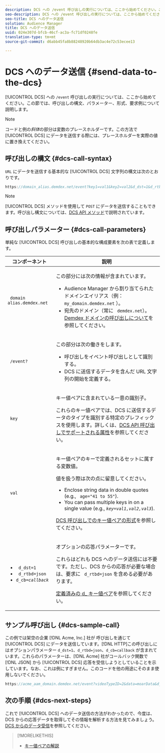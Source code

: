 ```yaml
---
description: DCS への /event 呼び出しの実行については、ここから始めてください。この節では、呼び出しの構文、パラメーター、形式、要求例について説明します。
seo-description: DCS への /event 呼び出しの実行については、ここから始めてください。この節では、呼び出しの構文、パラメーター、形式、要求例について説明します。
seo-title: DCS へのデータ送信
solution: Audience Manager
title: DCS へのデータ送信
uuid: 024e307d-bfcb-46cf-ac3a-fc71df0248fe
translation-type: tm+mt
source-git-commit: d6abb45fa8b88248920b64db3ac4e72c53ecee13

---
```



# DCS へのデータ送信 {#send-data-to-the-dcs}

[!UICONTROL DCS] への `/event` 呼び出しの実行については、ここから始めてください。この節では、呼び出しの構文、パラメーター、形式、要求例について説明します。

>[!NOTE]
>
>コードと例の&#x200B;*斜体*&#x200B;の部分は変数のプレースホルダーです。この方法で [!UICONTROL DCS] にデータを送信する際には、プレースホルダーを実際の値に置き換えてください。

## 呼び出しの構文 {#dcs-call-syntax}

`URL` にデータを送信する基本的な [!UICONTROL DCS] 文字列の構文は次のとおりです。

```js
https://domain_alias.demdex.net/event?key1=val1&key2=val2&d_dst=1&d_rtbd=json&d_cb=callback
```

>[!NOTE]
>
>[!UICONTROL DCS] メソッドを使用して `POST` にデータを送信することもできます。呼び出し構文については、[DCS API メソッド](../../../api/dcs-intro/dcs-api-reference/dcs-api-methods.md)で説明されています。

## 呼び出しパラメーター {#dcs-call-parameters}

単純な [!UICONTROL DCS] 呼び出しの基本的な構成要素を次の表で定義します。

<table id="table_5F6A5B324EB848168543386516FBF384"> 
 <thead> 
  <tr> 
   <th colname="col1" class="entry"> コンポーネント </th> 
   <th colname="col2" class="entry"> 説明 </th> 
  </tr> 
 </thead>
 <tbody> 
  <tr> 
   <td colname="col1"> <p> <code> domain alias.demdex.net</code> </p> </td> 
   <td colname="col2"> <p>この部分には次の情報が含まれています。 </p> <p> 
     <ul id="ul_3EDA9C7BA6794D06BCB07A75A9BD2372"> 
      <li id="li_74624CA78D6F4536A8164AE1FA1DECB9"><span class="keyword"> Audience Manager</span> から割り当てられたドメインエイリアス（例：<code> my_domain.demdex.net</code> ）。 </li> 
      <li id="li_08ABE91CA247403AA480B3FB4BEF83BA">宛先のドメイン（常に <code> demdex.net</code>）。<a href="../../../reference/demdex-calls.md">Demdex ドメインの呼び出しについて</a>を参照してください。 </li> 
     </ul> </p> </td> 
  </tr> 
  <tr> 
   <td colname="col1"> <p> <code> /event?</code> </p> </td> 
   <td colname="col2"> <p>この部分は次の働きをします。 </p> <p> 
     <ul id="ul_6332444A305A4F12A7CBE471CA508516"> 
      <li id="li_1C5C111B2B0E4621B3FC0C20D6516041">呼び出しをイベント呼び出しとして識別する。 </li> 
      <li id="li_DBCE9B1C70604A629ECD7AC0A9052198"><span class="wintitle">DCS</span> に送信するデータを含んだ URL 文字列の開始を定義する。 </li> 
     </ul> </p> </td> 
  </tr> 
  <tr> 
   <td colname="col1"> <p> <code> key</code> </p> </td> 
   <td colname="col2"> <p>キー値ペアに含まれている一意の識別子。 </p> <p>これらのキー値ペアでは、<span class="wintitle">DCS</span> に送信するデータのタイプを識別する特定のプレフィックスを使用します。詳しくは、<a href="../../../api/dcs-intro/dcs-api-reference/dcs-keys.md">DCS API 呼び出しでサポートされる属性</a>を参照してください。 </p> </td> 
  </tr> 
  <tr> 
   <td colname="col1"> <p> <code> val</code> </p> </td> 
   <td colname="col2"> <p>キー値ペアのキーで定義されるセットに属する変数値。 </p> <p>値を扱う際は次の点に留意してください。 </p> <p> 
     <ul id="ul_624DC78759F74AD8920220058E54E083"> 
      <li id="li_091E5B4820EC4A93B775433E428E74AB">Enclose string data in double quotes (e.g., <code> age="41 to 55"</code>). </li> 
      <li id="li_C558E3BA6EE34413BBBB962D4CD0D10E">You can pass multiple keys in on a single value (e.g., <i><code>key</i>=<i>val1,val2,val3</i></code></i>). </li> 
     </ul> </p> <p><a href="../../../api/dcs-intro/dcs-api-reference/dcs-key-format.md">DCS 呼び出しでのキー値ペアの形式</a>を参照してください。 </p> </td>
  </tr> 
  <tr> 
   <td colname="col1"> <p> 
     <ul id="ul_36E2C1A0538D4D2C94DFC1335720A524"> 
      <li id="li_8902EED431CE4F0189A94868FA52DB1F"> <code> d_dst=1</code> </li> 
      <li id="li_4B6B29499D444E31808DE0A9AA0442D0"> <code> d_rtbd=json</code> </li> 
      <li id="li_3430CD0438604B83BE6437E6EC480816"> <code>d_cb=<i>callback</i></code> </li>
     </ul> </p> </td> 
   <td colname="col2"> <p>オプションの応答パラメーターです。 </p> <p> これらはどれも <span class="wintitle">DCS</span> へのデータ送信には不要です。ただし、<span class="wintitle">DCS</span> からの応答が必要な場合は、要求に <code> d_rtbd=json</code> を含める必要があります。 </p> <p><a href="../../../api/dcs-intro/dcs-api-reference/dcs-keys.md#d-attributes">定義済みの d_ キー値ペア</a>を参照してください。 </p> </td> 
  </tr>
 </tbody>
</table>

## サンプル呼び出し {#dcs-sample-call}

この例では架空の企業 [!DNL Acme, Inc.] 社が 呼び出しを通じて [!UICONTROL DCS] にデータを送信しています。[!DNL HTTP]この呼び出しにはオプションパラメーター `d_dst=1`、`d_rtbd=json`、`d_cb=callback` が含まれています。これらのパラメーターは、[!DNL Acme] 社がコールバック関数で [!DNL JSON] から [!UICONTROL DCS] 応答を受信しようとしていることを示しています。なお、これは例にすぎません。このコードを他の用途にそのまま使用しないでください。

```js
https://acme_aam_domain.demdex.net/event?videoTypeID=2&data=moarData&d_dst=1&d_rtbd=json&d_cb=acme_callback
```

## 次の手順 {#dcs-next-steps}

これで [!UICONTROL DCS] へのデータ送信の方法がわかったので、今度は、DCS からの応答データを取得してその情報を解析する方法を見てみましょう。[DCS からのデータ受信](../../../api/dcs-intro/dcs-event-calls/dcs-url-receive.md)を参照してください。

>[!MORELIKETHIS]
>
>* [キー値ペアの解説](../../../reference/key-value-pairs-explained.md)

